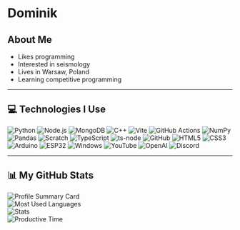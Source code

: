 # Dominik

## About Me
- Likes programming  
- Interested in seismology  
- Lives in Warsaw, Poland  
- Learning competitive programming  

---

## 💻 Technologies I Use

![Python](https://img.shields.io/badge/Python-FFD43B?style=for-the-badge&logo=python&logoColor=blue)
![Node.js](https://img.shields.io/badge/Node.js-339933?style=for-the-badge&logo=nodedotjs&logoColor=white)
![MongoDB](https://img.shields.io/badge/MongoDB-4EA94B?style=for-the-badge&logo=mongodb&logoColor=white)
![C++](https://img.shields.io/badge/C%2B%2B-00599C?style=for-the-badge&logo=c%2B%2B&logoColor=white)
![Vite](https://img.shields.io/badge/Vite-B733BF?style=for-the-badge&logo=vite&logoColor=FFD62E)
![GitHub Actions](https://img.shields.io/badge/GitHub%20Actions-282a2e?style=for-the-badge&logo=githubactions&logoColor=367cfe)
![NumPy](https://img.shields.io/badge/Numpy-777BB4?style=for-the-badge&logo=numpy&logoColor=white)
![Pandas](https://img.shields.io/badge/Pandas-2C2D72?style=for-the-badge&logo=pandas&logoColor=white)
![Scratch](https://img.shields.io/badge/Scratch-4D97FF?style=for-the-badge&logo=scratch&logoColor=white)
![TypeScript](https://img.shields.io/badge/TypeScript-007ACC?style=for-the-badge&logo=typescript&logoColor=white)
![ts-node](https://img.shields.io/badge/ts--node-3178C6?style=for-the-badge&logo=ts-node&logoColor=white)
![GitHub](https://img.shields.io/badge/GitHub-100000?style=for-the-badge&logo=github&logoColor=white)
![HTML5](https://img.shields.io/badge/HTML5-E34F26?style=for-the-badge&logo=html5&logoColor=white)
![CSS3](https://img.shields.io/badge/CSS3-1572B6?style=for-the-badge&logo=css3&logoColor=white)
![Arduino](https://img.shields.io/badge/Arduino-00979D?style=for-the-badge&logo=arduino&logoColor=white)
![ESP32](https://img.shields.io/badge/ESP32-0E76A8?style=for-the-badge&logo=esp32&logoColor=white)
![Windows](https://img.shields.io/badge/Windows-0078D6?style=for-the-badge&logo=windows&logoColor=white)
![YouTube](https://img.shields.io/badge/YouTube-FF0000?style=for-the-badge&logo=youtube&logoColor=white)
![OpenAI](https://img.shields.io/badge/ChatGPT-00A67E?style=for-the-badge&logo=openai&logoColor=white)
![Discord](https://img.shields.io/badge/Discord-5865F2?style=for-the-badge&logo=discord&logoColor=white)

---

## 📊 My GitHub Stats

![Profile Summary Card](https://github-profile-summary-cards.vercel.app/api/cards/profile-details?username=domiko7&theme=tokyonight)  
![Most Used Languages](https://github-profile-summary-cards.vercel.app/api/cards/most-commit-language?username=domiko7&theme=tokyonight)  
![Stats](https://github-profile-summary-cards.vercel.app/api/cards/stats?username=domiko7&theme=tokyonight)  
![Productive Time](https://github-profile-summary-cards.vercel.app/api/cards/productive-time?username=domiko7&theme=tokyonight&utm_offset=8)

